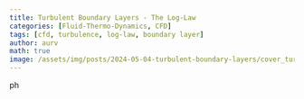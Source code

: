 ```yaml
---
title: Turbulent Boundary Layers - The Log-Law
categories: [Fluid-Thermo-Dynamics, CFD]
tags: [cfd, turbulence, log-law, boundary layer]
author: aurv
math: true
image: /assets/img/posts/2024-05-04-turbulent-boundary-layers/cover_turbulent_bl.png
---
```


ph
